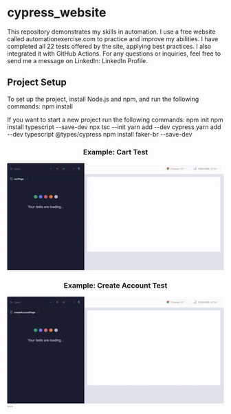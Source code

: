 # cypress_website
This repository demonstrates my skills in automation. I use a free website called automationexercise.com to practice and improve my abilities. I have completed all 22 tests offered by the site, applying best practices. I also integrated it with GitHub Actions. For any questions or inquiries, feel free to send me a message on LinkedIn: LinkedIn Profile.


## Project Setup
To set up the project, install Node.js and npm, and run the following commands:
npm install

If you want to start a new project run the following commands:
npm init
npm install typescript --save-dev
npx tsc --init
yarn add --dev cypress
yarn add --dev typescript @types/cypress
npm install faker-br --save-dev

<div align="center">
  <h3>Example: Cart Test</h3>
  <img src="./assets/to_readme/cartPage.cy.ts-ezgif.com-video-to-gif-converter.gif" alt="cartPage">
</div>
<div align="center">
  <h3>Example: Create Account Test</h3>
  <img src="./assets/to_readme/createAccountPage.cy.ts-ezgif.com-video-to-gif-converter.gif" alt="createAccountPage">
</div>
```
